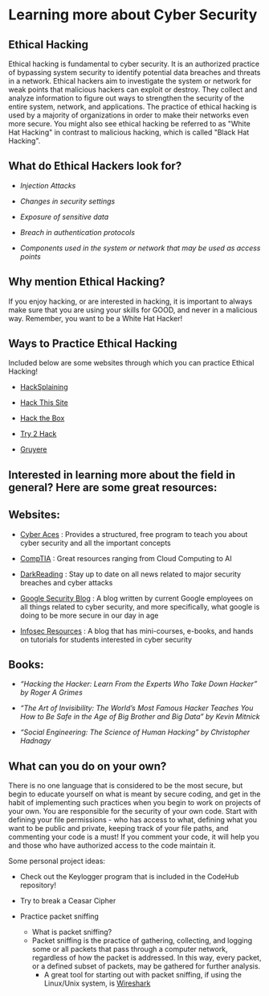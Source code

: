 # Learning more about Cyber Security 

## Ethical Hacking 

Ethical hacking is fundamental to cyber security. It is an authorized practice of bypassing system security to identify potential data breaches and threats in a network. Ethical hackers aim to investigate the system or network for weak points that malicious hackers can exploit or destroy. They collect and analyze information to figure out ways to strengthen the security of the entire system, network, and applications. The practice of ethical hacking is used by a majority of organizations in order to make their networks even more secure. You might also see ethical hacking be referred to as "White Hat Hacking" in contrast to malicious hacking, which is called "Black Hat Hacking". 

## What do Ethical Hackers look for? 

* *Injection Attacks* 

* *Changes in security settings*

* *Exposure of sensitive data* 

* *Breach in authentication protocols* 

* *Components used in the system or network that may be used as access points* 

## Why mention Ethical Hacking? 

If you enjoy hacking, or are interested in hacking, it is important to always make sure that you are using your skills for GOOD, and never in a malicious way. Remember, you want to be a White Hat Hacker! 

## Ways to Practice Ethical Hacking 

Included below are some websites through which you can practice Ethical Hacking! 

* [HackSplaining](https://www.hacksplaining.com)

* [Hack This Site](https://www.hackthissite.org) 

* [Hack the Box](https://www.hackthebox.eu)

* [Try 2 Hack](http://www.try2hack.nl)

* [Gruyere](http://google-gruyere.appspot.com) 

## Interested in learning more about the field in general? Here are some great resources: 

## Websites: 

* [Cyber Aces](https://www.cyberaces.org) : Provides a structured, free program to teach you about cyber security and all the important concepts 

* [CompTIA](https://www.comptia.org/resources/coronavirus-(covid-19)-and-tech-for-it-pros#section5) : Great resources ranging from Cloud Computing to AI 

* [DarkReading](https://www.darkreading.com) : Stay up to date on all news related to major security breaches and cyber attacks 

* [Google Security Blog](https://security.googleblog.com) : A blog written by current Google employees on all things related to cyber security, and more specifically, what google is doing to be more secure in our day in age

* [Infosec Resources](https://resources.infosecinstitute.com) : A blog that has mini-courses, e-books, and hands on tutorials for students interested in cyber security 

## Books: 

* *“Hacking the Hacker: Learn From the Experts Who Take Down Hacker” by Roger A Grimes*

* *“The Art of Invisibility: The World’s Most Famous Hacker Teaches You How to Be Safe in the Age of Big Brother and Big Data” by Kevin Mitnick* 

* *“Social Engineering: The Science of Human Hacking” by Christopher Hadnagy* 

## What can you do on your own? 

There is no one language that is considered to be the most secure, but begin to educate yourself on what is meant by secure coding, and get in the habit of implementing such practices when you begin to work on projects of your own. You are responsible for the security of your own code. Start with defining your file permissions - who has access to what, defining what you want to be public and private, keeping track of your file paths, and commenting your code is a must! If you comment your code, it will help you and those who have authorized access to the code maintain it. 

Some personal project ideas: 

* Check out the Keylogger program that is included in the CodeHub repository!

* Try to break a Ceasar Cipher 

* Practice packet sniffing 
  * What is packet sniffing? 
   * Packet sniffing is the practice of gathering, collecting, and logging some or all packets that pass through a computer network, regardless of how the packet is   addressed. In this way, every packet, or a defined subset of packets, may be gathered for further analysis.
     * A great tool for starting out with packet sniffing, if using the Linux/Unix system, is [Wireshark](https://www.wireshark.org) 









